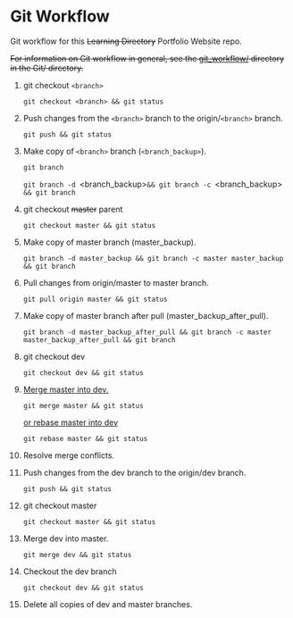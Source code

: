 # Git Workflow

Git workflow for this ~~Learning Directory~~ Portfolio Website repo.

~~For information on Git workflow in general, see the [git_workflow/](../Git/git_workflow/) directory in the Git/ directory.~~

1. git checkout `<branch>`

   `git checkout <branch> && git status`

2. Push changes from the `<branch>` branch to the origin/`<branch>` branch.

   `git push && git status`

3. Make copy of `<branch>` branch (`<branch_backup>`).

   `git branch`

   `git branch -d `<branch_backup>`&& git branch -c`<branch>` `<branch_backup>` && git branch`

4. git checkout ~~master~~ parent

   `git checkout master && git status`

5. Make copy of master branch (master_backup).

   `git branch -d master_backup && git branch -c master master_backup && git branch`

6. Pull changes from origin/master to master branch.

   `git pull origin master && git status`

7. Make copy of master branch after pull (master_backup_after_pull).

   `git branch -d master_backup_after_pull && git branch -c master master_backup_after_pull && git branch`

8. git checkout dev

   `git checkout dev && git status`

<!-- TODO: Figure out which is better for this repo at this step. Rebase or merge. See https://github.com/JamieBort/Learning-Directory/issues/252 -->

9. [Merge master into dev.](https://gist.github.com/calaway/ea880263b0c0495bb00ee877f001dc59)

   `git merge master && git status`

   [or rebase master into dev](https://gwu-libraries.github.io/Git.html)

   `git rebase master && git status`

10. Resolve merge conflicts.

11. Push changes from the dev branch to the origin/dev branch.

    `git push && git status`

12. git checkout master

    `git checkout master && git status`

13. Merge dev into master.

    `git merge dev && git status`

14. Checkout the dev branch

    `git checkout dev && git status`

15. Delete all copies of dev and master branches.

